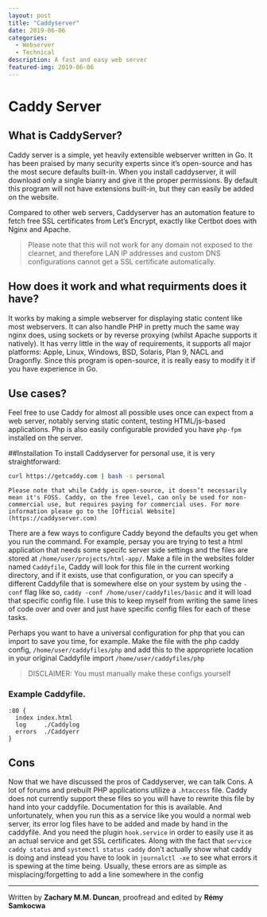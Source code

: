 ```yaml
---
layout: post
title: "Caddyserver"
date: 2019-06-06
categories:
  - Webserver
  - Technical
description: A fast and easy web server
featured-img: 2019-06-06
---
```


# Caddy Server
## What is CaddyServer?

Caddy server is a simple, yet heavily extensible webserver written in Go. It has been praised by many security experts since it’s open-source and has the most secure defaults built-in. When you install caddyserver, it will download only a single bianry and give it the proper permissions. By default this program will not have extensions built-in, but they can easily be added on the website.

Compared to other web servers, Caddyserver has an automation feature to fetch free SSL certificates from Let’s Encrypt, exactly like Certbot does with Nginx and Apache.

> Please note that this will not work for any domain not exposed to the clearnet, and therefore LAN IP addresses and custom DNS configurations cannot get a SSL certificate automatically.

## How does it work and what requirments does it have?

It works by making a simple webserver for displaying static content like most webservers. It can also handle PHP in pretty much the same way nginx does, using sockets or by reverse proxying (whilst Apache supports it natively). It has verry little in the way of requirements, it supports all major platforms: Apple, Linux, Windows, BSD, Solaris, Plan 9, NACL and Dragonfly. Since this program is open-source, it is really easy to modify it if you have experience in Go.

## Use cases?

Feel free to use Caddy for almost all possible uses once can expect from a web server, notably serving static content, testing HTML/js-based applications. Php is also easily configurable provided you have `php-fpm` installed on the server.

##Installation
To install Caddyserver for personal use, it is very straightforward:

```sh
curl https://getcaddy.com | bash -s personal
```

    Please note that while Caddy is open-source, it doesn’t necessarily mean it's FOSS. Caddy, on the free level, can only be used for non-commercial use, but requires paying for commercial uses. For more information please go to the [Official Website](https://caddyserver.com)

There are a few ways to configure Caddy beyond the defaults you get when you run the command. 
For example, persay you are trying to test a html application that needs some specifc server side settings and the files are stored at `/home/user/projects/html-app/`. 
Make a file in the websites folder named `Caddyfile`, Caddy will look for this file in the current working directory, and if it exists, use that configuration, or you can specify a different Caddyfile that is somewhere else on your system by using the `-conf` flag like so, `caddy -conf /home/user/caddyfiles/basic` and it will load that specific config file. I use this to keep myself from writing the same lines of code over and over and just have specific config files for each of these tasks.

Perhaps you want to have a universal configuration for php that you can import to save you time, for example. Make the file with the php caddy config, `/home/user/caddyfiles/php` and add this to the appropriete location in your original Caddyfile import `/home/user/caddyfiles/php`

> DISCLAIMER: You must manually make these configs yourself

### Example Caddyfile.

```
:80 {
  index index.html
  log     ./Caddylog
  errors  ./Caddyerr
}
```

## Cons
Now that we have discussed the pros of Caddyserver, we can talk Cons. A lot of forums and prebuilt PHP applications utilize a `.htaccess` file. Caddy does not currently support these files so you will have to rewrite this file by hand into your caddyfile. Documentation for this is available.
And unfortunately, when you run this as a service like you would a normal web server, its error log files have to be added and made by hand in the caddyfile.
And you need the plugin `hook.service` in order to easily use it as an actual service and get SSL certificates. Along with the fact that `service caddy status` and `systemctl status caddy` don't actually show what caddy is doing and instead you have to look in `journalctl -xe` to see what errors it is spewing at the time being. Usually, these errors are as simple as misplacing/forgetting to add a line somewhere in the config 

---
Written by **Zachary M.M. Duncan**, proofread and edited by **Rémy Samkocwa**